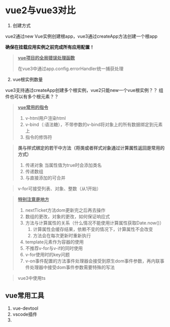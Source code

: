 # vue2与vue3对比

1. 创建方式

vue2通过new Vue实例创建根app，vue3通过createApp方法创建一个根app

**确保在挂载应用实例之前完成所有应用配置！**

> **<u>vue项目的全局错误处理函数</u>**
>
> 在vue3中通过app.config.errorHandler统一捕获处理

2. vue根实例数量

vue3支持通过createApp创建多个根实例，vue2只能new一个vue根实例？？ 组件也可以有多个根元素？？





> <u>**vue常用的指令**</u>
>
> 1. v-html用户渲染html
> 2. v-bind（:语法糖），不带参数的v-bind将对象上的所有数据绑定到元素上
> 3. 指令的修饰符



> **类与样式绑定的若干中方法（将类或者样式对象通过计算属性返回是常用的方式）**
>
> 1. 传递对象 当属性值为true时会添加类名
> 2. 传递数组
> 3. 与直接添加的可合并



> v-for可接受列表、对象、整数（从1开始）



> <u>**特别注意是地方**</u>
>
> 1. nextTicket方法dom更新完之后再去操作
> 2. 数组的更改，对象的更改，如何保证响应式
> 3. 方法与计算属性的关系（什么情况不能使用计算属性获取Date.now()）
>    1. 计算属性会缓存结果，依赖不变的情况下，计算属性不会改变
>    2. 方法会在每次更新时重新执行
> 4. template元素作为容器的使用
> 5. 不推荐v-for与v-if的同时使用
> 6. v-for使用时的key问题
> 7. v-on事件配置的方法事件处理器会接受到原生dom事件参数，再内联事件处理器中接受dom事件参数需要特殊的写法



> vue3中使用ts





## vue常用工具

1. vue-devtool
2. vscode插件
3. 